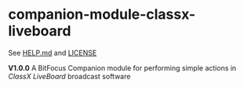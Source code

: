# companion-module-classx-liveboard

See [HELP.md](./HELP.md) and [LICENSE](./LICENSE)

**V1.0.0**
A BitFocus Companion module for performing simple actions in _ClassX LiveBoard_ broadcast software

